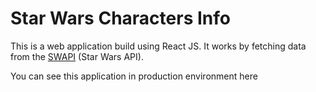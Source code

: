 
# Star Wars Characters Info

This is a web application build using React JS. It works by fetching data from the [SWAPI](https://swapi.dev "Star Wars API") (Star Wars API).

You can see this application in production environment here